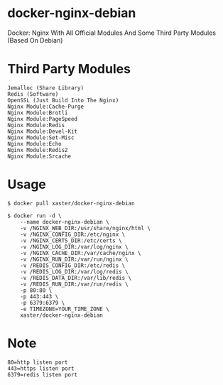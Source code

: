 # docker-nginx-debian
Docker: Nginx With All Official Modules And Some Third Party Modules (Based On Debian)

# Third Party Modules
```
Jemalloc (Share Library)
Redis (Software)
OpenSSL (Just Build Into The Nginx)
Nginx Module:Cache-Purge
Nginx Module:Brotli
Nginx Module:PageSpeed
Nginx Module:Redis
Nginx Module:Devel-Kit
Nginx Module:Set-Misc
Nginx Module:Echo
Nginx Module:Redis2
Nginx Module:Srcache
```

# Usage
```
$ docker pull xaster/docker-nginx-debian

$ docker run -d \
    --name docker-nginx-debian \
    -v /NGINX_WEB_DIR:/usr/share/nginx/html \
    -v /NGINX_CONFIG_DIR:/etc/nginx \
    -v /NGINX_CERTS_DIR:/etc/certs \
    -v /NGINX_LOG_DIR:/var/log/nginx \
    -v /NGINX_CACHE_DIR:/var/cache/nginx \
    -v /NGINX_RUN_DIR:/var/run/nginx \
    -v /REDIS_CONFIG_DIR:/etc/redis \
    -v /REDIS_LOG_DIR:/var/log/redis \
    -v /REDIS_DATA_DIR:/var/lib/redis \
    -v /REDIS_RUN_DIR:/var/run/redis \
    -p 80:80 \
    -p 443:443 \
    -p 6379:6379 \
    -e TIMEZONE=YOUR_TIME_ZONE \
    xaster/docker-nginx-debian
```

# Note
```
80=http listen port
443=https listen port
6379=redis listen port
```
